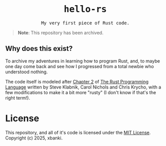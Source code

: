 <h1 align="center">
    <samp>hello-rs</samp>
</h1>

<p align="center">
    <samp>My very first piece of Rust code.</samp>
</p>

> **Note**: This repository has been archived.

## Why does this exist?

To archive my adventures in learning how to program Rust, and, to maybe one day come back and see how I progressed from a total newbie who understood nothing.

The code itself is modeled after [Chapter 2](https://doc.rust-lang.org/book/ch02-00-guessing-game-tutorial.html) of [The Rust Programming Language](https://doc.rust-lang.org/book/title-page.html) written by Steve Klabnik, Carol Nichols and Chris Krycho, with a few modifications to make it a bit more "rusty" (I don't know if that's the right term!).

# License

This repository, and all of it's code is licensed under the [MIT License](./LICENSE). Copyright (c) 2025, xbanki.
